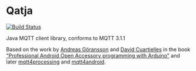 Qatja
=====

[![Build Status](https://travis-ci.org/Qatja/Qatja.svg?branch=master)](https://travis-ci.org/Qatja/Qatja)


Java MQTT client library, conforms to MQTT 3.1.1

Based on the work by [Andreas Göransson](https://github.com/agoransson) and [David Cuartielles](https://github.com/dcuartielles) in the book ["Professional Android Open Accessory programming with Arduino"](https://github.com/aoabook) and later [mqtt4processing](https://github.com/agoransson/mqtt4processing) and [mqtt4android](https://github.com/agoransson/mqtt4android).

